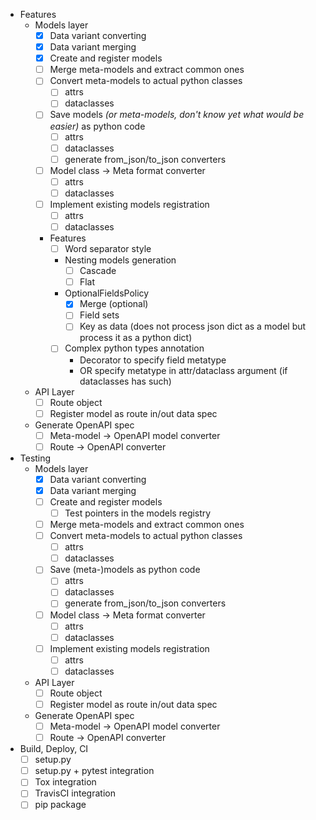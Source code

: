 - Features
    - Models layer
        - [X] Data variant converting
        - [X] Data variant merging
        - [X] Create and register models
        - [ ] Merge meta-models and extract common ones
        - [ ] Convert meta-models to actual python classes
            - [ ] attrs
            - [ ] dataclasses
        - [ ] Save models *(or meta-models, don't know yet what would be easier)* as python code
            - [ ] attrs
            - [ ] dataclasses
            - [ ] generate from_json/to_json converters
        - [ ] Model class -> Meta format converter
            - [ ] attrs
            - [ ] dataclasses
        - [ ] Implement existing models registration
            - [ ] attrs
            - [ ] dataclasses
        - Features
            - [ ] Word separator style
            - Nesting models generation
                - [ ] Cascade
                - [ ] Flat
            - OptionalFieldsPolicy
                - [X] Merge (optional)
                - [ ] Field sets
                - [ ] Key as data (does not process json dict as a model but process it as a python dict)
            - [ ] Complex python types annotation
                - Decorator to specify field metatype
                - OR specify metatype in attr/dataclass argument (if dataclasses has such)
    - API Layer
        - [ ] Route object
        - [ ] Register model as route in/out data spec
    - Generate OpenAPI spec
        - [ ] Meta-model -> OpenAPI model converter
        - [ ] Route -> OpenAPI converter
        
- Testing
    - Models layer
        - [X] Data variant converting
        - [X] Data variant merging
        - [ ] Create and register models
            - [ ] Test pointers in the models registry
        - [ ] Merge meta-models and extract common ones
        - [ ] Convert meta-models to actual python classes
            - [ ] attrs
            - [ ] dataclasses
        - [ ] Save (meta-)models as python code
            - [ ] attrs
            - [ ] dataclasses
            - [ ] generate from_json/to_json converters
        - [ ] Model class -> Meta format converter
            - [ ] attrs
            - [ ] dataclasses
        - [ ] Implement existing models registration
            - [ ] attrs
            - [ ] dataclasses
    - API Layer
        - [ ] Route object
        - [ ] Register model as route in/out data spec
    - Generate OpenAPI spec
        - [ ] Meta-model -> OpenAPI model converter
        - [ ] Route -> OpenAPI converter
            
- Build, Deploy, CI
    - [ ] setup.py
    - [ ] setup.py + pytest integration
    - [ ] Tox integration
    - [ ] TravisCI integration
    - [ ] pip package